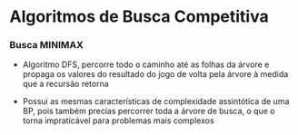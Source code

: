 # Algoritmos de Busca Competitiva

### Busca MINIMAX

- Algoritmo DFS, percorre todo o caminho até as folhas da árvore e propaga os valores do resultado do jogo de volta pela árvore à medida que a recursão retorna

- Possui as mesmas características de complexidade assintótica de uma BP, pois também precias percorrer toda a árvore de busca, o que o torna impraticável para problemas mais complexos

